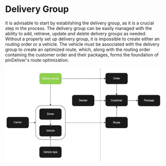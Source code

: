 # Delivery Group

It is advisable to start by establishing the delivery group, as it is a crucial step in the process. The delivery group can be easily managed with the ability to add, retrieve, update and delete delivery groups as needed. Without a properly set up delivery group, it is impossible to create either an routing order or a vehicle. The vehicle must be associated with the delivery group to create an optimized route, which, along with the routing order containing the customer order and their packages, forms the foundation of pinDeliver's route optimization.

![Delivery group](/images/flowchart_delivery_group.jpg)
